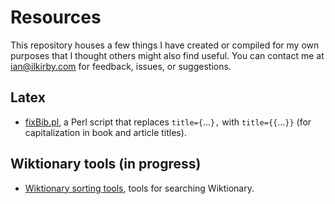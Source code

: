# Resources

This repository houses a few things I have created or compiled for my own purposes that I thought others might also find useful.  You can contact me at ian@ilkirby.com for feedback, issues, or suggestions.

## Latex

- [fixBib.pl](fixBib/fixbib.md), a Perl script that replaces `title={`...`},` with `title={{`...`}}` (for capitalization in book and article titles).
<!-- - [texSpacing.py](texSpacing/texspacing.md), a Python script that makes sure linguex, figures, tables, and align environments are single spaced in an otherwise non-single spaced environment. -->

## Wiktionary tools (in progress)

- [Wiktionary sorting tools](wiktionary/wiktionary.md), tools for searching Wiktionary.
